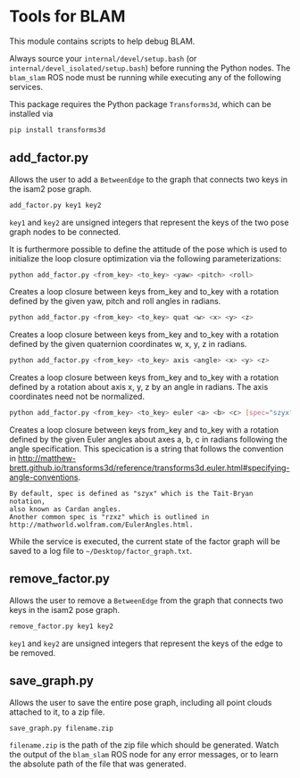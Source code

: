 # Tools for BLAM

This module contains scripts to help debug BLAM.

Always source your `internal/devel/setup.bash` (or `internal/devel_isolated/setup.bash`) before running the Python nodes. The `blam_slam` ROS node must be running while executing any of the following services.

This package requires the Python package `Transforms3d`, which can be installed via

```sh
pip install transforms3d
```

## add_factor.py

Allows the user to add a `BetweenEdge` to the graph that connects two keys in the isam2 pose graph.

```sh
add_factor.py key1 key2
```

`key1` and `key2` are unsigned integers that represent the keys of the two pose graph nodes to be connected.

It is furthermore possible to define the attitude of the pose which is used to initialize the loop closure
optimization via the following parameterizations:

```sh
python add_factor.py <from_key> <to_key> <yaw> <pitch> <roll>
```

Creates a loop closure between keys from_key and to_key with a rotation defined by
the given yaw, pitch and roll angles in radians.

```sh
python add_factor.py <from_key> <to_key> quat <w> <x> <y> <z>
```

Creates a loop closure between keys from_key and to_key with a rotation defined by
the given quaternion coordinates w, x, y, z in radians.

```sh
python add_factor.py <from_key> <to_key> axis <angle> <x> <y> <z>
```

Creates a loop closure between keys from_key and to_key with a rotation defined by
a rotation about axis x, y, z by an angle in radians. The axis coordinates need not
be normalized.

```sh
python add_factor.py <from_key> <to_key> euler <a> <b> <c> [spec="szyx"]
```

Creates a loop closure between keys from_key and to_key with a rotation defined by
the given Euler angles about axes a, b, c in radians following the angle specification.
This specication is a string that follows the convention in http://matthew-brett.github.io/transforms3d/reference/transforms3d.euler.html#specifying-angle-conventions.

    By default, spec is defined as "szyx" which is the Tait-Bryan notation,
    also known as Cardan angles.
    Another common spec is "rzxz" which is outlined in http://mathworld.wolfram.com/EulerAngles.html.

While the service is executed, the current state of the factor graph will be saved to a log file to `~/Desktop/factor_graph.txt`.

## remove_factor.py

Allows the user to remove a `BetweenEdge` from the graph that connects two keys in the isam2 pose graph.

```sh
remove_factor.py key1 key2
```

`key1` and `key2` are unsigned integers that represent the keys of the edge to be removed.

## save_graph.py

Allows the user to save the entire pose graph, including all point clouds attached to it, to a zip file.

```sh
save_graph.py filename.zip
```

`filename.zip` is the path of the zip file which should be generated. Watch the output of the `blam_slam` ROS node for any error messages, or to learn the absolute path of the file that was generated.
